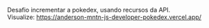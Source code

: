 Desafio incrementar a pokedex, usando recursos da API. <br>
Visualize: https://anderson-mntn-js-developer-pokedex.vercel.app/